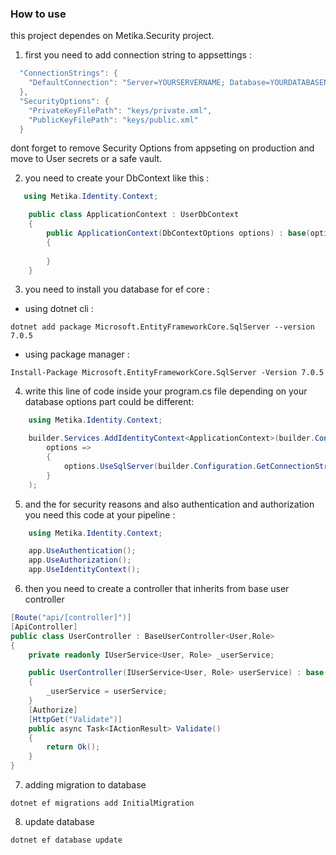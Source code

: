 ### How to use
this project dependes on Metika.Security project.

1. first you need to add connection string to appsettings :
```c#
  "ConnectionStrings": {
    "DefaultConnection": "Server=YOURSERVERNAME; Database=YOURDATABASENAME; Trusted_Connection=True; MultipleActiveResultSets=true"
  },
  "SecurityOptions": {
    "PrivateKeyFilePath": "keys/private.xml",
    "PublicKeyFilePath": "keys/public.xml"
  }
```
dont forget to remove Security Options from appseting on production and move to User secrets or a safe vault.

2. you need to create your DbContext like this :
```c#
   using Metika.Identity.Context;

    public class ApplicationContext : UserDbContext
    {
        public ApplicationContext(DbContextOptions options) : base(options)
        {
            
        }
    }
```
3. you need to install you database for ef core :

- using dotnet cli :
```
dotnet add package Microsoft.EntityFrameworkCore.SqlServer --version 7.0.5
```

- using package manager :

```
Install-Package Microsoft.EntityFrameworkCore.SqlServer -Version 7.0.5
```

4. write this line of code inside your program.cs file depending on your database options part could be different:
```c#
    using Metika.Identity.Context;

    builder.Services.AddIdentityContext<ApplicationContext>(builder.Configuration, 
        options =>
        {
            options.UseSqlServer(builder.Configuration.GetConnectionString("DefaultConnection"));
        }
    );
```

5. and the for security reasons and also authentication and authorization you need this code at your pipeline :
```c#
    using Metika.Identity.Context;

    app.UseAuthentication();
    app.UseAuthorization();
    app.UseIdentityContext();
```
6. then you need to create a controller that inherits from base user controller
```c#
[Route("api/[controller]")]
[ApiController]
public class UserController : BaseUserController<User,Role>
{
    private readonly IUserService<User, Role> _userService;

    public UserController(IUserService<User, Role> userService) : base(userService)
    {
        _userService = userService;
    }
    [Authorize]
    [HttpGet("Validate")]
    public async Task<IActionResult> Validate()
    {
        return Ok();
    }
}
```

7. adding migration to database 
```
dotnet ef migrations add InitialMigration
```
8. update database
```
dotnet ef database update
```